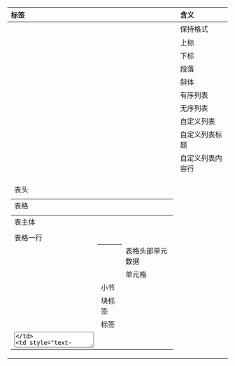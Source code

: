 标签 | 含义  
:--|:--  
<pre>    |       保持格式
<sup>     |        上标
<sub>     |        下标
<p>       |        段落
<em>      |        斜体
<ul>       |       有序列表
<ol>       |       无序列表
<dl>       |       自定义列表
<dt>        |      自定义列表标题
<dd>     |         自定义列表内容行
<table>   |        表格
<thead>     |      表头
<tbody>    |       表主体
<tr>       |       表格一行
<th>        |      表格头部单元数据
<td>        |      单元格
<span>      |      小节
<div>       |      块标签
<label>      |     标签
<textarea>  |      文本域
<select>      |    下拉列表
<option>      |    下拉列表选项
<filedset>   |     表单组
<legend>      |    表单组标题
<iframe>       |   内联标签

**部分属性含义**  
属性 | 含义  
rowspan     |      竖排合并
colspan      |     横排合并
border       |     表格边框
target        |    链接打开方式  _blank 在新标签打开   _self  |  在当前页面打开
readonly    |      只读模式
disable       |    不可编辑
checked      |     默认被选中
multiple     |     多选(一般用于下拉列表)

**快速生成标签**
ul>li*5     |    快速生成5个有序列表li标签
input:text   |   快速生成一个text类型的input标签

**CSS常用属性介绍**
